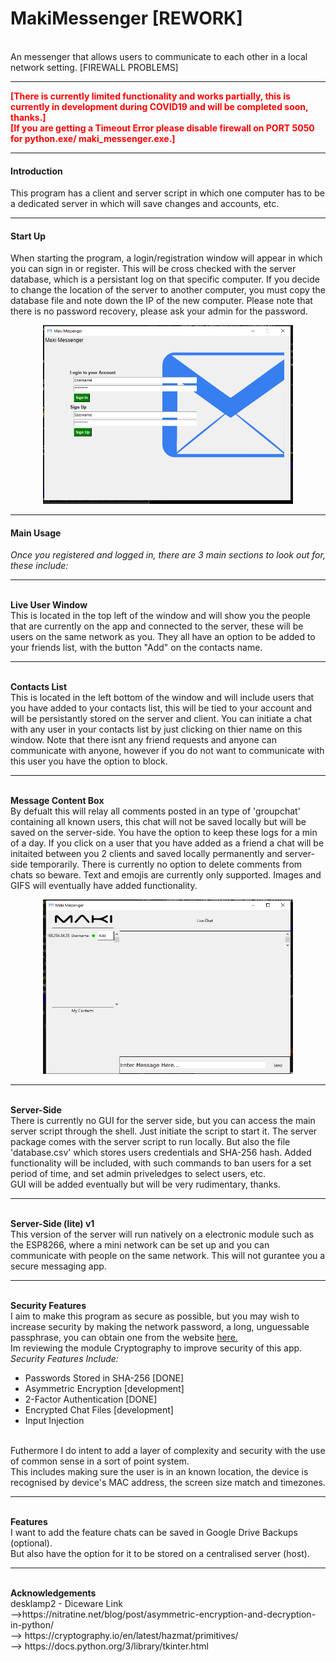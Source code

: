 <h1>MakiMessenger [REWORK]</h1><br>
An messenger that allows users to communicate to each other in a local network setting. [FIREWALL PROBLEMS]
<hr>
<span style='color:red'><strong>[There is currently limited functionality and works partially, this is currently in development during COVID19 and will be completed soon, thanks.]<br>
[If you are getting a Timeout Error please disable firewall on PORT 5050 for python.exe/ maki_messenger.exe.]</span></strong>
<hr>
<h4>Introduction</h4>
This program has a client and server script in which one computer has to be a dedicated server in which will save changes and accounts, etc.
<br>
<hr>
<h4>Start Up</h4>
When starting the program, a login/registration window will appear in which you can sign in or register. This will be cross checked with the server database, which is a persistant log on that specific computer. If you decide to change the location of the server to another computer, you must copy the database file and note down the IP of the new computer. Please note that there is no password recovery, please ask your admin for the password.
<br>
<p align="center">
  <img src='https://raw.githubusercontent.com/makiisthenes/MakiMessenger/master/Pictures/program_preview.PNG' width=400>
</p>
<hr>
<h4>Main Usage</h4>
<i>Once you registered and logged in, there are 3 main sections to look out for, these include:</i>
<hr>
<br><strong>Live User Window</strong>
<br>This is located in the top left of the window and will show you the people that are currently on the app and connected to the server, these will be users on the same network as you. They all have an option to be added to your friends list, with the button "Add" on the contacts name.
<hr>
<br><strong>Contacts List</strong>
<br>This is located in the left bottom of the window and will include users that you have added to your contacts list, this will be tied to your account and will be persistantly stored on the server and client. You can initiate a chat with any user in your contacts list by just clicking on thier name on this window. Note that there isnt any friend requests and anyone can communicate with anyone, however if you do not want to communicate with this user you have the option to block.
<hr>
<br><strong>Message Content Box</strong>
<br>By defualt this will relay all comments posted in an type of 'groupchat' containing all known users, this chat will not be saved locally but will be saved on the server-side. You have the option to keep these logs for a min of a day. If you click on a user that you have added as a friend a chat will be initaited between you 2 clients and saved locally permanently and server-side temporarily. There is currently no option to delete comments from chats so beware. Text and emojis are currently only supported. Images and GIFS will eventually have added functionality.
<p align="center">
  <img src='https://raw.githubusercontent.com/makiisthenes/MakiMessenger/master/Pictures/day4_finalv2.PNG' width=400>
</p>
<hr>
<br><strong>Server-Side</strong>
<br>There is currently no GUI for the server side, but you can access the main server script through the shell. Just initiate the script to start it.
The server package comes with the server script to run locally.
But also the file 'database.csv' which stores users credentials and SHA-256 hash.
Added functionality will be included, with such commands to ban users for a set period of time, and set admin priveledges to select users, etc.
<br> GUI will be added eventually but will be very rudimentary, thanks.
<hr>
<br><strong>Server-Side (lite) v1</strong>
<br>This version of the server will run natively on a electronic module such as the ESP8266, where a mini network can
be set up and you can communicate with people on the same network. This will not gurantee you a secure messaging app.<br>
<hr>
<br><strong>Security Features</strong>
<br>I aim to make this program as secure as possible, but you may wish to increase security by making the network password, a long, unguessable passphrase, you can obtain one from the website <a href='https://www.rempe.us/diceware/#eff'> here.</a>
<br>Im reviewing the module Cryptography to improve security of this app.
<br><i>Security Features Include:</i>
<ul>
  <li>Passwords Stored in SHA-256 [DONE]</li>
  <li>Asymmetric Encryption [development]</li>
  <li>2-Factor Authentication [DONE]</li>
  <li>Encrypted Chat Files [development]</li>
  <li>Input Injection</li>
</ul>
<br>Futhermore I do intent to add a layer of complexity and security with the use of common sense in a sort of point system.
<br>This includes making sure the user is in an known location, the device is recognised by device's MAC address, the screen size match and timezones.
<hr>
<br><strong>Features</strong>
<br>I want to add the feature chats can be saved in Google Drive Backups (optional).
<br>But also have the option for it to be stored on a centralised server (host).
<hr>
<br><strong>Acknowledgements</strong>
<br>desklamp2 - Diceware Link
<br>-->https://nitratine.net/blog/post/asymmetric-encryption-and-decryption-in-python/
<br>--> https://cryptography.io/en/latest/hazmat/primitives/
<br>--> https://docs.python.org/3/library/tkinter.html
